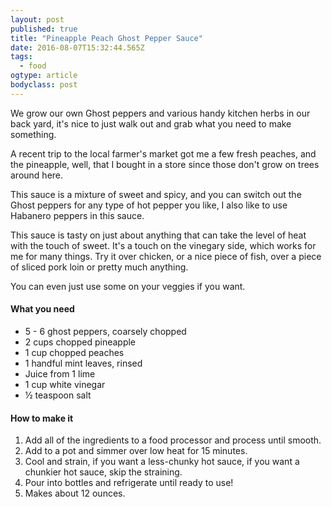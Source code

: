 ```yaml
---
layout: post 
published: true
title: "Pineapple Peach Ghost Pepper Sauce" 
date: 2016-08-07T15:32:44.565Z 
tags:
  - food
ogtype: article 
bodyclass: post 
---
```


We grow our own Ghost peppers and various handy kitchen herbs in our back yard, it's nice to just walk out and grab what you need to make something.

A recent trip to the local farmer's market got me a few fresh peaches, and the pineapple, well, that I bought in a store since those don't grow on trees around here.

This sauce is a mixture of sweet and spicy, and you can switch out the Ghost peppers for any type of hot pepper you like, I also like to use Habanero peppers in this sauce.

This sauce is tasty on just about anything that can take the level of heat with the touch of sweet. It's a touch on the vinegary side, which works for me for many things. Try it over chicken, or a nice piece of fish, over a piece of sliced pork loin or pretty much anything. 

You can even just use some on your veggies if you want.

#### What you need

- 5 - 6 ghost peppers, coarsely chopped
- 2 cups chopped pineapple
- 1 cup chopped peaches
- 1 handful mint leaves, rinsed
- Juice from 1 lime
- 1 cup white vinegar
- ½ teaspoon salt


#### How to make it

1. Add all of the ingredients to a food processor and process until smooth.
2. Add to a pot and simmer over low heat for 15 minutes.
3. Cool and strain, if you want a less-chunky hot sauce, if you want a chunkier hot sauce, skip the straining.
4. Pour into bottles and refrigerate until ready to use!
5. Makes about 12 ounces.